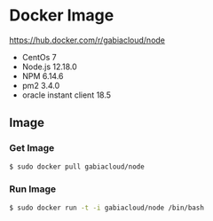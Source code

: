 # Docker Image

https://hub.docker.com/r/gabiacloud/node

- CentOs 7
- Node.js 12.18.0
- NPM 6.14.6
- pm2 3.4.0
- oracle instant client 18.5

## Image

### Get Image
```bash
$ sudo docker pull gabiacloud/node
```

### Run Image
```bash
$ sudo docker run -t -i gabiacloud/node /bin/bash
```
